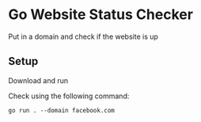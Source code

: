 # Go Website Status Checker

Put in a domain and check if the website is up

## Setup

Download and run

Check using the following command:

```
go run . --domain facebook.com
```

